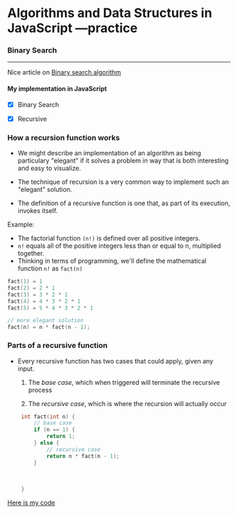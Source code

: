 # Algorithms and Data Structures in JavaScript &mdash;practice


### Binary Search
- - -



Nice article on [Binary search algorithm](https://en.wikipedia.org/wiki/Binary_search_algorithm)

#### My implementation in JavaScript

- [x] Binary Search

- [x] Recursive

### How a recursion function works
- We might describe an implementation of an algorithm as being particulary "elegant" if it solves a problem in way that is both interesting and easy to visualize.

- The technique of recursion is a very common way to implement such an "elegant" solution.

- The definition of a recursive function is one that, as part of its execution, invokes itself.

Example: 
- The factorial function `(n!)` is defined over all positive integers.
- `n!` equals all of the positive integers less than or equal to n, multiplied together.
- Thinking in terms of programming, we'll define the mathematical function `n!` as `fact(n)`

```c
fact(1) = 1
fact(2) = 2 * 1
fact(3) = 3 * 2 * 1
fact(4) = 4 * 3 * 2 * 1
fact(5) = 5 * 4 * 3 * 2 * 1

// more elegant solution
fact(n) = n * fact(n - 1);

```

### Parts of a recursive function
- Every recursive function has two cases that could apply, given any input.
  1. The _base case_, which when triggered will terminate the recursive process
  
  2. The _recursive case_, which is where the recursion will actually occur
  
  ```c
   int fact(int n) {
       // base case
       if (n == 1) {
           return 1;
       } else { 
           // recursive case
           return n * fact(n - 1);
       }
       
       
       
   }
  ```

[Here is my code](https://github.com/wehelie/JSAlgDos/blob/master/binarysearch/binarysearch.js)

